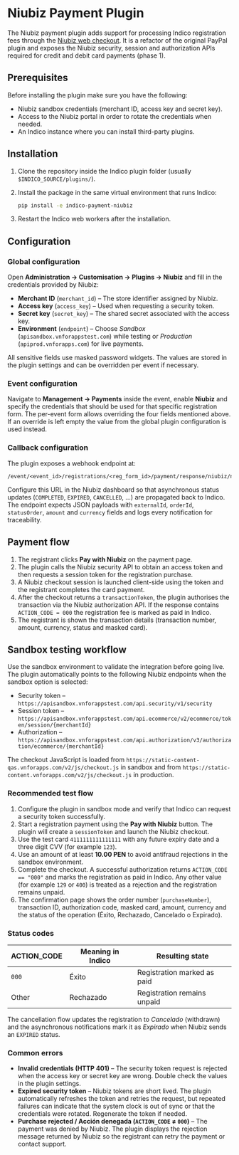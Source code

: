 # Niubiz Payment Plugin

The Niubiz payment plugin adds support for processing Indico registration fees
through the [Niubiz web checkout](https://niubiz.com.pe/). It is a refactor of
the original PayPal plugin and exposes the Niubiz security, session and
authorization APIs required for credit and debit card payments (phase 1).

## Prerequisites

Before installing the plugin make sure you have the following:

* Niubiz sandbox credentials (merchant ID, access key and secret key).
* Access to the Niubiz portal in order to rotate the credentials when needed.
* An Indico instance where you can install third-party plugins.

## Installation

1. Clone the repository inside the Indico plugin folder (usually
   `$INDICO_SOURCE/plugins/`).
2. Install the package in the same virtual environment that runs Indico:

   ```bash
   pip install -e indico-payment-niubiz
   ```

3. Restart the Indico web workers after the installation.

## Configuration

### Global configuration

Open **Administration → Customisation → Plugins → Niubiz** and fill in the
credentials provided by Niubiz:

* **Merchant ID** (`merchant_id`) – The store identifier assigned by Niubiz.
* **Access key** (`access_key`) – Used when requesting a security token.
* **Secret key** (`secret_key`) – The shared secret associated with the access
  key.
* **Environment** (`endpoint`) – Choose *Sandbox* (`apisandbox.vnforappstest.com`)
  while testing or *Production* (`apiprod.vnforapps.com`) for live payments.

All sensitive fields use masked password widgets. The values are stored in the
plugin settings and can be overridden per event if necessary.

### Event configuration

Navigate to **Management → Payments** inside the event, enable **Niubiz** and
specify the credentials that should be used for that specific registration
form. The per-event form allows overriding the four fields mentioned above. If
an override is left empty the value from the global plugin configuration is
used instead.

### Callback configuration

The plugin exposes a webhook endpoint at:

```
/event/<event_id>/registrations/<reg_form_id>/payment/response/niubiz/notify
```

Configure this URL in the Niubiz dashboard so that asynchronous status updates
(`COMPLETED`, `EXPIRED`, `CANCELLED`, …) are propagated back to Indico. The
endpoint expects JSON payloads with `externalId`, `orderId`, `statusOrder`,
`amount` and `currency` fields and logs every notification for traceability.

## Payment flow

1. The registrant clicks **Pay with Niubiz** on the payment page.
2. The plugin calls the Niubiz security API to obtain an access token and then
   requests a session token for the registration purchase.
3. A Niubiz checkout session is launched client-side using the token and the
   registrant completes the card payment.
4. After the checkout returns a `transactionToken`, the plugin authorises the
   transaction via the Niubiz authorization API. If the response contains
   `ACTION_CODE = 000` the registration fee is marked as paid in Indico.
5. The registrant is shown the transaction details (transaction number, amount,
   currency, status and masked card).

## Sandbox testing workflow

Use the sandbox environment to validate the integration before going live. The
plugin automatically points to the following Niubiz endpoints when the sandbox
option is selected:

* Security token – `https://apisandbox.vnforappstest.com/api.security/v1/security`
* Session token – `https://apisandbox.vnforappstest.com/api.ecommerce/v2/ecommerce/token/session/{merchantId}`
* Authorization – `https://apisandbox.vnforappstest.com/api.authorization/v3/authorization/ecommerce/{merchantId}`

The checkout JavaScript is loaded from `https://static-content-qas.vnforapps.com/v2/js/checkout.js`
in sandbox and from `https://static-content.vnforapps.com/v2/js/checkout.js` in
production.

### Recommended test flow

1. Configure the plugin in sandbox mode and verify that Indico can request a
   security token successfully.
2. Start a registration payment using the **Pay with Niubiz** button. The
   plugin will create a `sessionToken` and launch the Niubiz checkout.
3. Use the test card `4111111111111111` with any future expiry date and a
   three digit CVV (for example `123`).
4. Use an amount of at least **10.00 PEN** to avoid antifraud rejections in the
   sandbox environment.
5. Complete the checkout. A successful authorization returns
   `ACTION_CODE == "000"` and marks the registration as paid in Indico. Any
   other value (for example `129` or `400`) is treated as a rejection and the
   registration remains unpaid.
6. The confirmation page shows the order number (`purchaseNumber`), transaction
   ID, authorization code, masked card, amount, currency and the status of the
   operation (Éxito, Rechazado, Cancelado o Expirado).

### Status codes

| ACTION_CODE | Meaning in Indico | Resulting state |
|-------------|-------------------|-----------------|
| `000`       | Éxito              | Registration marked as paid |
| Other       | Rechazado         | Registration remains unpaid |

The cancellation flow updates the registration to *Cancelado* (withdrawn) and
the asynchronous notifications mark it as *Expirado* when Niubiz sends an
`EXPIRED` status.

### Common errors

* **Invalid credentials (HTTP 401)** – The security token request is rejected
  when the access key or secret key are wrong. Double check the values in the
  plugin settings.
* **Expired security token** – Niubiz tokens are short lived. The plugin
  automatically refreshes the token and retries the request, but repeated
  failures can indicate that the system clock is out of sync or that the
  credentials were rotated. Regenerate the token if needed.
* **Purchase rejected / Acción denegada (`ACTION_CODE` ≠ `000`)** – The payment
  was denied by Niubiz. The plugin displays the rejection message returned by
  Niubiz so the registrant can retry the payment or contact support.
